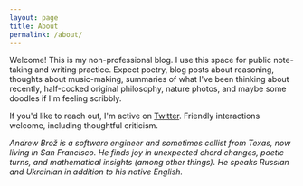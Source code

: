 ```yaml
---
layout: page
title: About
permalink: /about/
---
```


Welcome! This is my non-professional blog. I use this space for public
note-taking and writing practice. Expect poetry, blog posts about reasoning,
thoughts about music-making, summaries of what I've been thinking about
recently, half-cocked original philosophy, nature photos, and maybe some doodles
if I'm feeling scribbly.

If you'd like to reach out, I'm active on
[Twitter](https://twitter.com/AndrewBroz). Friendly interactions welcome,
including thoughtful criticism.

_Andrew Brož is a software engineer and sometimes cellist from Texas, now living
in San Francisco. He finds joy in unexpected chord changes, poetic turns, and
mathematical insights (among other things). He speaks Russian and Ukrainian in
addition to his native English._
